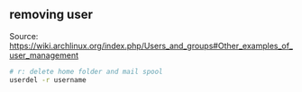## removing user

Source: <https://wiki.archlinux.org/index.php/Users_and_groups#Other_examples_of_user_management>

```sh
# r: delete home folder and mail spool
userdel -r username
```
